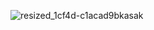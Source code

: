 

![resized_1cf4d-c1acad9bkasak](https://user-images.githubusercontent.com/90137054/202896460-069873bc-a2a7-4c6f-8f9b-90efd79f27dd.jpg)
